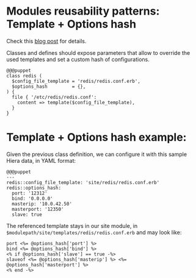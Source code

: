 # Modules reusability patterns: Template + Options hash

Check this [blog post](http://www.example42.com/2014/10/29/reusability-features-every-module-should-have/) for details.

Classes and defines should expose parameters that allow to override the used templates and set a custom hash of configurations.

    @@@puppet
    class redis (
      $config_file_template = 'redis/redis.conf.erb',
      $options_hash         = {},
    ) {
      file { '/etc/redis/redis.conf':
        content => template($config_file_template),
      }
    }


# Template + Options hash example:

Given the previous class definition, we can configure it with this sample Hiera data, in YAML format:

    @@@puppet
    ---
    redis::config_file_template: 'site/redis/redis.conf.erb'
    redis::options_hash:
      port: '12312'
      bind: '0.0.0.0'
      masterip: '10.0.42.50'
      masterport: '12350'
      slave: true

The referenced template stays in our site module, in ```$modulepath/site/templates/redis/redis.conf.erb``` and may look like:

    port <%= @options_hash['port'] %>
    bind <%= @options_hash['bind'] %>
    <% if @options_hash['slave'] == true -%>
    slaveof <%= @options_hash['masterip'] %> <%= @options_hash['masterport'] %>
    <% end -%>
